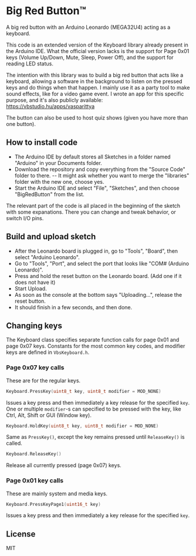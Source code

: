 # Big Red Button™

A big red button with an Arduino Leonardo (MEGA32U4) acting as a keyboard.

This code is an extended version of the Keyboard library already present in the Arduino IDE. What the official version lacks is the support for Page 0x01 keys (Volume Up/Down, Mute, Sleep, Power Off), and the support for reading LED status.

The intention with this library was to build a big red button that acts like a keyboard, allowing a software in the background to listen on the pressed keys and do things when that happen. I mainly use it as a party tool to make sound effects, like for a video game event. I wrote an app for this specific purpose, and it's also publicly available: https://vbstudio.hu/apps/vasparittya

The button can also be used to host quiz shows (given you have more than one button).

## How to install code
- The Arduino IDE by default stores all Sketches in a folder named "Arduino" in your Documents folder.
- Download the repository and copy everything from the "Source Code" folder to there.
-- It might ask whether you want to merge the "libraries" folder with the new one, choose yes.
- Start the Arduino IDE and select "File", "Sketches", and then choose "BigRedButton" from the list.

The relevant part of the code is all placed in the beginning of the sketch with some expanations. There you can change and tweak behavior, or switch I/O pins.

## Build and upload sketch
- After the Leonardo board is plugged in, go to "Tools", "Board", then select "Arduino Leonardo".
- Go to "Tools", "Port", and select the port that looks like "COM# (Arduino Leonardo)".
- Press and hold the reset button on the Leonardo board. (Add one if it does not have it)
- Start Upload.
- As soon as the console at the bottom says "Uploading...", release the reset button.
- It should finish in a few seconds, and then done.

## Changing keys
The Keyboard class specifies separate function calls for page 0x01 and page 0x07 keys.
Constants for the most common key codes, and modifier keys are defined in `VbsKeyboard.h`.

### Page 0x07 key calls
These are for the regular keys.

``` c++
Keyboard.PressKey(uint8_t key, uint8_t modifier = MOD_NONE)
```
Issues a key press and then immediately a key release for the specified `key`. One or multiple `modifier`-s can specified to be pressed with the key, like Ctrl, Alt, Shift or GUI (Window key).

``` c++
Keyboard.HoldKey(uint8_t key, uint8_t modifier = MOD_NONE)
```
Same as `PressKey()`, except the key remains pressed until `ReleaseKey()` is called.

``` c++
Keyboard.ReleaseKey()
```
Release all currently pressed (page 0x07) keys.

### Page 0x01 key calls
These are mainly system and media keys.

``` c++
Keyboard.PressKeyPage1(uint16_t key)
```
Issues a key press and then immediately a key release for the specified `key`.

## License
MIT